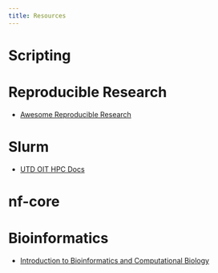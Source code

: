 ```yaml
---
title: Resources
---
```


# Scripting

# Reproducible Research

- [Awesome Reproducible
  Research](https://github.com/leipzig/awesome-reproducible-research)

# Slurm

- [UTD OIT HPC Docs](http://docs.oithpc.utdallas.edu)

# nf-core

# Bioinformatics

- [Introduction to Bioinformatics and Computational Biology](https://liulab-dfci.github.io/bioinfo-combio)
